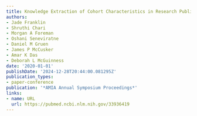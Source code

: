 ```yaml
---
title: Knowledge Extraction of Cohort Characteristics in Research Publications
authors:
- Jade Franklin
- Shruthi Chari
- Morgan A Foreman
- Oshani Seneviratne
- Daniel M Gruen
- James P McCusker
- Amar K Das
- Deborah L McGuinness
date: '2020-01-01'
publishDate: '2024-12-28T20:44:00.081295Z'
publication_types:
- paper-conference
publication: '*AMIA Annual Symposium Proceedings*'
links:
- name: URL
  url: https://pubmed.ncbi.nlm.nih.gov/33936419
---
```

